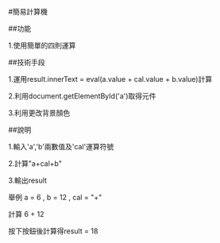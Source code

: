 #簡易計算機

##功能

1.使用簡單的四則運算

##技術手段

1.運用result.innerText = eval(a.value + cal.value + b.value)計算

2.利用document.getElementById('a')取得元件

3.利用<link rel="stylesheet" type="text/css" href="cal.css">更改背景顏色

##說明

1.輸入'a','b'兩數值及'cal'運算符號

2.計算"a+cal+b"

3.輸出result

舉例 a = 6 , b = 12 , cal = "+"

計算 6 + 12

按下按鈕後計算得result = 18
